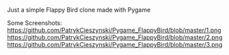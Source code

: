 Just a simple Flappy Bird clone made with Pygame

Some Screenshots:
https://github.com/PatrykCieszynski/Pygame_FlappyBird/blob/master/1.png
https://github.com/PatrykCieszynski/Pygame_FlappyBird/blob/master/2.png
https://github.com/PatrykCieszynski/Pygame_FlappyBird/blob/master/3.png
